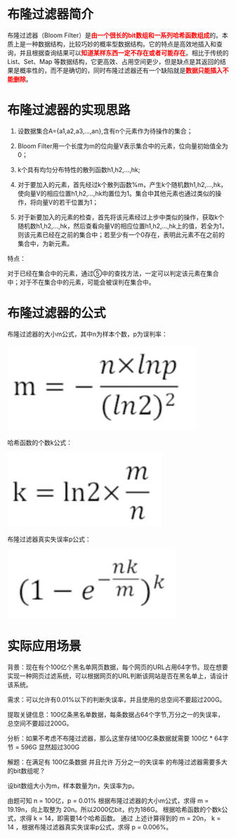 # 布隆过滤器简介
布隆过滤器（Bloom Filter）是<font color='red'>**由一个很长的bit数组和一系列哈希函数组成**</font>的。本质上是一种数据结构，比较巧妙的概率型数据结构。它的特点是高效地插入和查询，并且根据查询结果可以<font color='red'>**知道某样东西一定不存在或者可能存在**</font>。相比于传统的 List、Set、Map 等数据结构，它更高效、占用空间更少，但是缺点是其返回的结果是概率性的，而不是确切的，同时布隆过滤器还有一个缺陷就是<font color='red'>**数据只能插入不能删除**</font>。

# 布隆过滤器的实现思路

1. 设数据集合A={a1,a2,a3,...,an},含有n个元素作为待操作的集合；

2. Bloom Filter用一个长度为m的位向量V表示集合中的元素，位向量初始值全为0；

3. k个具有均匀分布特性的散列函数h1,h2,...,hk;

4. 对于要加入的元素，首先经过k个散列函数%m，产生k个随机数h1,h2,...,hk，使向量V的相应位置h1,h2,...,hk均置位为1。集合中其他元素也通过类似的操作，将向量V的若干位置为1；

5. 对于新要加入的元素的检查，首先将该元素经过上步中类似的操作，获取k个随机数h1,h2,...,hk，然后查看向量V的相应位置h1,h2,...,hk上的值，若全为1，则该元素已经在之前的集合中；若至少有一个0存在，表明此元素不在之前的集合中，为新元素。

特点：

对于已经在集合中的元素，通过⑤中的查找方法，一定可以判定该元素在集合中；对于不在集合中的元素，可能会被误判在集合中。

# 布隆过滤器的公式
布隆过滤器的大小m公式，其中n为样本个数，p为误判率：

![误判率](./images/BloomFilter/误判率.png)

哈希函数的个数k公式：

![哈希函数的k值](./images/BloomFilter/哈希函数的k值.png)

布隆过滤器真实失误率p公式：

![真实失误率](./images/BloomFilter/真实失误率.png)

# 实际应用场景 

背景：现在有个100亿个黑名单网页数据，每个网页的URL占用64字节。现在想要实现一种网页过滤系统，可以根据网页的URL判断该网站是否在黑名单上，请设计该系统。

需求：可以允许有0.01%以下的判断失误率，并且使用的总空间不要超过200G。

提取关键信息：100亿条黑名单数据，每条数据占64个字节,万分之一的失误率，总空间不要超过200G。

分析：如果不考虑不布隆过滤器，那么这里存储100亿条数据就需要 100亿 * 64字节 = 596G 显然超过300G

解题：在满足有 100亿条数据 并且允许 万分之一的失误率 的布隆过滤器需要多大的bit数组呢？

设bit数组大小为m，样本数量为n，失误率为p。

由题可知 n = 100亿，p = 0.01%
根据布隆过滤器的大小m公式，求得 m = 19.19n，向上取整为 20n。所以2000亿bit，约为186G。
根据哈希函数的个数k公式，求得 k = 14，即需要14个哈希函数。
通过 上述计算得到的 m = 20n， k = 14 ，根据布隆过滤器真实失误率p公式，求得 p = 0.006%。
​